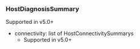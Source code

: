 ### HostDiagnosisSummary
Supported in v5.0+

- connectivity: list of HostConnectivitySummarys
  - Supported in v5.0+
